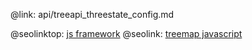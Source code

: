 @link: api/treeapi_threestate_config.md

@seolinktop: [js framework](https://webix.com)
@seolink: [treemap javascript](https://webix.com/widget/treemap/)